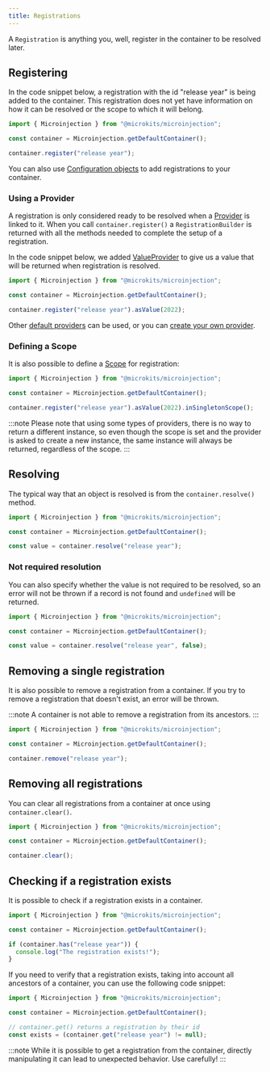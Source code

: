 ```yaml
---
title: Registrations
---
```


A `Registration` is anything you, well, register in the container to be resolved later.

## Registering

In the code snippet below, a registration with the id "release year" is being added to the container. This registration does not yet have information on how it can be resolved or the scope to which it will belong.

```typescript
import { Microinjection } from "@microkits/microinjection";

const container = Microinjection.getDefaultContainer();

container.register("release year");
```

You can also use [Configuration objects](configurations) to add registrations to your container.

### Using a Provider

A registration is only considered ready to be resolved when a [Provider](providers) is linked to it. When you call `container.register()` a `RegistrationBuilder` is returned with all the methods needed to complete the setup of a registration.

In the code snippet below, we added [ValueProvider](providers#valueprovider) to give us a value that will be returned when registration is resolved.

```typescript
import { Microinjection } from "@microkits/microinjection";

const container = Microinjection.getDefaultContainer();

container.register("release year").asValue(2022);
```

Other [default providers](providers) can be used, or you can [create your own provider](providers#custom-providers).

### Defining a Scope

It is also possible to define a [Scope](scopes.md) for registration:

```typescript
import { Microinjection } from "@microkits/microinjection";

const container = Microinjection.getDefaultContainer();

container.register("release year").asValue(2022).inSingletonScope();
```

:::note
Please note that using some types of providers, there is no way to return a different instance, so even though the scope is set and the provider is asked to create a new instance, the same instance will always be returned, regardless of the scope.
:::

## Resolving

The typical way that an object is resolved is from the `container.resolve()` method.

```typescript
import { Microinjection } from "@microkits/microinjection";

const container = Microinjection.getDefaultContainer();

const value = container.resolve("release year");
```

### Not required resolution

You can also specify whether the value is not required to be resolved, so an error will not be thrown if a record is not found and `undefined` will be returned.

```typescript
import { Microinjection } from "@microkits/microinjection";

const container = Microinjection.getDefaultContainer();

const value = container.resolve("release year", false);
```

## Removing a single registration

It is also possible to remove a registration from a container. If you try to remove a registration that doesn't exist, an error will be thrown.

:::note
A container is not able to remove a registration from its ancestors. 
:::

```typescript
import { Microinjection } from "@microkits/microinjection";

const container = Microinjection.getDefaultContainer();

container.remove("release year");
```

## Removing all registrations

You can clear all registrations from a container at once using `container.clear()`.

```typescript
import { Microinjection } from "@microkits/microinjection";

const container = Microinjection.getDefaultContainer();

container.clear();
```

## Checking if a registration exists

It is possible to check if a registration exists in a container.

```typescript
import { Microinjection } from "@microkits/microinjection";

const container = Microinjection.getDefaultContainer();

if (container.has("release year")) {
  console.log("The registration exists!");
}
```

If you need to verify that a registration exists, taking into account all ancestors of a container, you can use the following code snippet:

```typescript
import { Microinjection } from "@microkits/microinjection";

const container = Microinjection.getDefaultContainer();

// container.get() returns a registration by their id
const exists = (container.get("release year") != null);
```

:::note
While it is possible to get a registration from the container, directly manipulating it can lead to unexpected behavior. Use carefully!
:::
